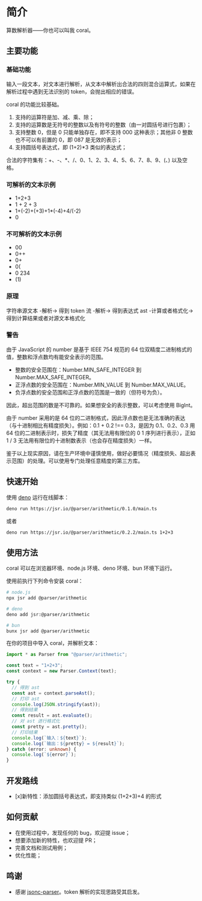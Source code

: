 # 简介

算数解析器——你也可以叫我 coral。

## 主要功能

### 基础功能

输入一段文本，对文本进行解析，从文本中解析出合法的四则混合运算式，如果在解析过程中遇到无法识别的 token，会抛出相应的错误。

coral 的功能比较基础。

1. 支持的运算符是加、减、乘、除；
2. 支持的运算数是无符号的整数以及有符号的整数（由一对圆括号进行包裹）；
3. 支持整数 0，但是 0 只能单独存在，即不支持 000 这种表示；其他非 0 整数也不可以有前置的 0，即 087 是无效的表示；
4. 支持圆括号表达式，即 (1+2)*3 类似的表达式；

合法的字符集有：+、-、*、/、0、1、2、3、4、5、6、7、8、9、(、) 以及空格。

### 可解析的文本示例

- 1+2+3
- 1 + 2 + 3
- 1+(-2)+(+3)+1*(-4)+4/(-2)
- 0

### 不可解析的文本示例

- 00
- 0++
- 0+
- 0(
- 0 234
- (1)

### 原理
                             
字符串源文本 -解析-> 得到 token 流 -解析-> 得到表达式 ast -计算或者格式化->得到计算结果或者对源文本格式化

### 警告

由于 JavaScript 的 number 是基于 IEEE 754 规范的 64 位双精度二进制格式的值，整数和浮点数均有能安全表示的范围。

- 整数的安全范围在：Number.MIN_SAFE_INTEGER 到 Number.MAX_SAFE_INTEGER。
- 正浮点数的安全范围在：Number.MIN_VALUE 到 Number.MAX_VALUE。
- 负浮点数的安全范围和正浮点数的范围是一致的（但符号为负）。

因此，超出范围的数是不可靠的。如果想安全的表示整数，可以考虑使用 BigInt。

由于 number 采用的是 64 位的二进制格式，因此浮点数也是无法准确的表达（与十进制相比有精度损失）。例如：0.1 + 0.2 !== 0.3，是因为 0.1、0.2、0.3 用 64 位的二进制表示时，损失了精度（其无法用有限位的 0 1 序列进行表示），正如 1 / 3 无法用有限位的十进制数表示（也会存在精度损失）一样。

鉴于以上现实原因，请在生产环境中谨慎使用，做好必要情况（精度损失、超出表示范围）的处理。可以使用专门处理任意精度的第三方库。

## 快速开始

使用 [deno](https://deno.land) 运行在线脚本：

```bash
deno run https://jsr.io/@parser/arithmetic/0.1.0/main.ts
```

或者

```bash
deno run https://jsr.io/@parser/arithmetic/0.2.2/main.ts 1+2+3
```

## 使用方法

coral 可以在浏览器环境、node.js 环境、deno 环境、bun 环境下运行。

使用前执行下列命令安装 coral：

```bash
# node.js
npx jsr add @parser/arithmetic

# deno
deno add jsr:@parser/arithmetic

# bun
bunx jsr add @parser/arithmetic
```

在你的项目中导入 coral，并解析文本：

```ts
import * as Parser from "@parser/arithmetic";

const text = "1+2+3";
const context = new Parser.Context(text);

try {
  // 得到 ast
  const ast = context.parseAst();
  // 打印 ast
  console.log(JSON.stringify(ast));
  // 得到结果
  const result = ast.evaluate();
  // 对 ast 进行格式化
  const pretty = ast.pretty();
  // 打印结果
  console.log(`输入：${text}`);
  console.log(`输出：${pretty} = ${result}`);
} catch (error: unknown) {
  console.log(`${error}`);
}
```

## 开发路线

- [x]新特性：添加圆括号表达式，即支持类似 (1+2+3)+4 的形式

## 如何贡献

- 在使用过程中，发现任何的 bug，欢迎提 issue；
- 想要添加新的特性，也欢迎提 PR；
- 完善文档和测试用例；
- 优化性能；

## 鸣谢

- 感谢 [jsonc-parser](https://github.com/dprint/jsonc-parser)。token 解析的实现思路受其启发。
